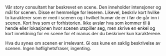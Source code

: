 Vår story consultant har beskrevet en scene. Den inneholder intensjoner og mål for scenen. Disse er hemmelige for leseren. Likevel, beskriv kort hvilke to karakterer som er med i scenen og i hvilket humør de er i før de går inn i scenen. Kort hva som er forhistorien. Ikke avslør hva som kommer til å hende eller lokasjonen hvor scenen utspiller seg, men skrive en enkel og kort inneldning for en scene for et manus der du beskriver kun karakterene.

Hva du synes om scenen er irrelevant. Gi oss kune en saklig beskrivelse av scenen. Ingen høflighetsfraser, ingenting.